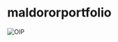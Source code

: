 # maldororportfolio
![OIP](https://github.com/totoro65/maldororportfolio/blob/main/OIP.jfif?raw=true)
